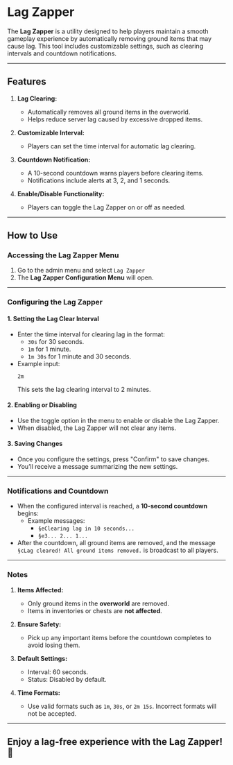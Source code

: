 # Lag Zapper

The **Lag Zapper** is a utility designed to help players maintain a smooth gameplay experience by automatically removing ground items that may cause lag. This tool includes customizable settings, such as clearing intervals and countdown notifications.

---

## Features

1. **Lag Clearing:**
   - Automatically removes all ground items in the overworld.
   - Helps reduce server lag caused by excessive dropped items.

2. **Customizable Interval:**
   - Players can set the time interval for automatic lag clearing.

3. **Countdown Notification:**
   - A 10-second countdown warns players before clearing items.
   - Notifications include alerts at 3, 2, and 1 seconds.

4. **Enable/Disable Functionality:**
   - Players can toggle the Lag Zapper on or off as needed.

---

## How to Use

### Accessing the Lag Zapper Menu
1. Go to the admin menu and select `Lag Zapper`
2. The **Lag Zapper Configuration Menu** will open.

---

### Configuring the Lag Zapper

#### **1. Setting the Lag Clear Interval**
- Enter the time interval for clearing lag in the format:
  - `30s` for 30 seconds.
  - `1m` for 1 minute.
  - `1m 30s` for 1 minute and 30 seconds.
- Example input:  
  ```plaintext
  2m
  ```
  This sets the lag clearing interval to 2 minutes.

#### **2. Enabling or Disabling**
- Use the toggle option in the menu to enable or disable the Lag Zapper.
- When disabled, the Lag Zapper will not clear any items.

#### **3. Saving Changes**
- Once you configure the settings, press "Confirm" to save changes.
- You’ll receive a message summarizing the new settings.

---

### Notifications and Countdown
- When the configured interval is reached, a **10-second countdown** begins:
  - Example messages:
    - `§eClearing lag in 10 seconds...`
    - `§e3... 2... 1...`
- After the countdown, all ground items are removed, and the message `§cLag cleared! All ground items removed.` is broadcast to all players.

---

### Notes
1. **Items Affected:**
   - Only ground items in the **overworld** are removed.
   - Items in inventories or chests are **not affected**.

2. **Ensure Safety:**
   - Pick up any important items before the countdown completes to avoid losing them.

3. **Default Settings:**
   - Interval: 60 seconds.
   - Status: Disabled by default.

4. **Time Formats:**
   - Use valid formats such as `1m`, `30s`, or `2m 15s`. Incorrect formats will not be accepted.

---

## Enjoy a lag-free experience with the Lag Zapper! 🌟